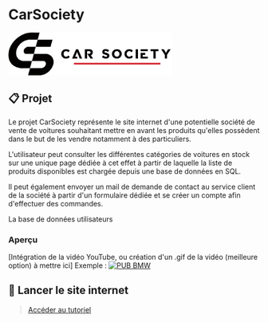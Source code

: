 # CarSociety

<div>
  <img src="img/CarSocietyGitHubBanner.png" style="width: 65%;">
</div>

## 📋 Projet

Le projet CarSociety représente le site internet d'une potentielle société de vente de voitures souhaitant mettre en avant les produits qu'elles possèdent dans le but de les vendre notamment à des particuliers.

L'utilisateur peut consulter les différentes catégories de voitures en stock sur une unique page dédiée à cet effet à partir de laquelle la liste de produits disponibles est chargée depuis une base de données en SQL.

Il peut également envoyer un mail de demande de contact au service client de la société à partir d'un formulaire dédiée et se créer un compte afin d'effectuer des commandes.

La base de données utilisateurs 

### Aperçu

[Intégration de la vidéo YouTube, ou création d'un .gif de la vidéo (meilleure option) à mettre ici]
Exemple :
[![PUB BMW](https://img.youtube.com/vi/vQXvyV0zIP4/0.jpg)](https://www.youtube.com/watch?v=vQXvyV0zIP4 "Publicité BMW")

## 🚀 Lancer le site internet
> [Accéder au tutoriel](docs/run_website.md)
